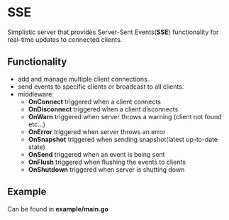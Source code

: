 # SSE
Simplistic server that provides Server-Sent Events(**SSE**) functionality for real-time updates to connected clients.

## Functionality
- add and manage multiple client connections.
- send events to specific clients or broadcast to all clients.
- middleware:
    - **OnConnect** triggered when a client connects
    - **OnDisconnect** triggered when a client disconnects
    - **OnWarn** triggered when server throws a warning (client not found etc...)
    - **OnError** triggered when server throws an error
    - **OnSnapshot** triggered when sending snapshot(latest up-to-date state)
    - **OnSend** triggered when an event is being sent
    - **OnFlush** triggered when flushing the events to clients
    - **OnShutdown** triggered when server is shutting down

## Example
Can be found in **example/main.go**